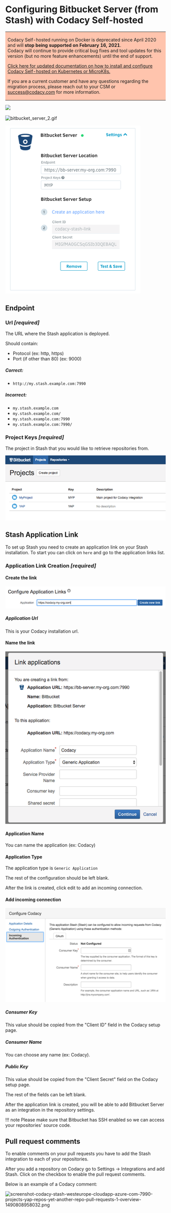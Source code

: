 # Configuring Bitbucket Server (from Stash) with Codacy Self-hosted

<table>
  <tbody>
    <tr>
      <td style="background-color: #ffc4ad;">
        <p>
          Codacy Self-hosted running on Docker is deprecated since April 2020 and will <strong>stop being supported on February 16, 2021</strong>.<br/>
          Codacy will continue to provide critical bug fixes and tool updates for this version (but no more feature enhancements) until the end of support.
        </p>
        <p>
          <a href="/chart/" target="_self">Click here for updated documentation on how to install and configure Codacy Self-hosted on Kubernetes or MicroK8s.</a>
        </p>
        <p>
          If you are a current customer and have any questions regarding the migration process, please reach out to your CSM or <a href="mailto:success@codacy.com" target="_blank">success@codacy.com</a> for more information.
        </p>
      </td>
    </tr>
  </tbody>
</table>

![](../images/bitbucket_server_1.gif)

![bitbucket_server_2.gif](../images/bitbucket_server_2.gif)

![](../images/Screen_Shot_2017-06-01_at_16.05.41.png)

## Endpoint

### Url **_\[required]_**

The URL where the Stash application is deployed.

Should contain:

-   Protocol (ex: http, https)
-   Port (if other than 80) (ex: 9000)

##### Correct:

-   `http://my.stash.example.com:7990`

##### Incorrect:

-   `my.stash.example.com`
-   `my.stash.example.com/`
-   `my.stash.example.com:7990`
-   `my.stash.example.com:7990/`

### Project Keys **_\[required]_**

The project in Stash that you would like to retrieve repositories from.

![Screen_Shot_2017-06-01_at_16.08.50.png](../images/Screen_Shot_2017-06-01_at_16.08.50.png)

## Stash Application Link

To set up Stash you need to create an application link on your Stash installation.
To start you can click on `here` and go to the application links list.

### Application Link Creation **_\[required]_**

#### Create the link

![](../images/Screen_Shot_2017-06-01_at_16.02.07.png)

##### Application Url

This is your Codacy installation url.

#### Name the link

![](../images/Screen_Shot_2017-06-01_at_16.06.21.png)

#### Application Name

You can name the application (ex: Codacy)

#### Application Type

The application type is `Generic Application`

The rest of the configuration should be left blank.

After the link is created, click edit to add an incoming connection.

#### Add incoming connection

![](../images/stash5.png)

##### Consumer Key

This value should be copied from the "Client ID" field in the Codacy setup page.

##### Consumer Name

You can choose any name (ex: Codacy).

##### Public Key

This value should be copied from the "Client Secret" field on the Codacy setup page.

The rest of the fields can be left blank.

After the application link is created, you will be able to add Bitbucket Server as an integration in the repository settings.

!!! note
    Please make sure that Bitbucket has SSH enabled so we can access your repositories' source code.

## Pull request comments

To enable comments on your pull requests you have to add the Stash integration to each of your repositories.

After you add a repository on Codacy go to Settings -> Integrations and add Stash. Click on the checkbox to enable the pull request comments.

Below is an example of a Codacy comment:

<img src="/images/screenshot-codacy-stash-westeurope-cloudapp-azure-com-7990-projects-yap-repos-yet-another-repo-pull-requests-1-overview-1490808958032.png" width="499" height="474" alt="screenshot-codacy-stash-westeurope-cloudapp-azure-com-7990-projects-yap-repos-yet-another-repo-pull-requests-1-overview-1490808958032.png" />
